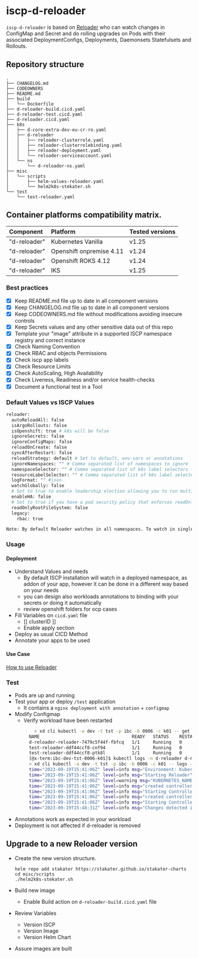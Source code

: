 # iscp-d-reloader

`iscp-d-reloader` is based on [Reloader](https://github.com/stakater/Reloader) who can watch changes in ConfigMap and Secret and do rolling upgrades on Pods with their associated DeploymentConfigs, Deployments, Daemonsets Statefulsets and Rollouts.

## Repository structure

```
.
├── CHANGELOG.md
├── CODEOWNERS
├── README.md
├── build
│   └── Dockerfile
├── d-reloader-build.cicd.yaml
├── d-reloader-test.cicd.yaml
├── d-reloader.cicd.yaml
├── k8s
│   ├── d-core-extra-dev-eu-cr-ro.yaml
│   ├── d-reloader
│   │   ├── reloader-clusterrole.yaml
│   │   ├── reloader-clusterrolebinding.yaml
│   │   ├── reloader-deployment.yaml
│   │   └── reloader-serviceaccount.yaml
│   └── ns
│       └── d-reloader-ns.yaml
├── misc
│   └── scripts
│       ├── helm-values-reloader.yaml
│       └── helm2k8s-stekater.sh
└── test
    └── test-reloader.yaml
```
## Container platforms compatibility matrix.

| Component          | Platform                   | Tested versions  |
|:-------------------|:---------------------------|:-----------------|
| "d-reloader"       | Kubernetes Vanilla         | v1.25            |
| "d-reloader"       |Openshift onpremise 4.11    | v1.24            |
| "d-reloader"       |Openshift ROKS 4.12         | v1.24            |
| "d-reloader"       |IKS                         | v1.25            |


### Best practices

* [x] Keep README.md file up to date in all component versions
* [x] Keep CHANGELOG.md file up to date in all component versions
* [x] Keep CODEOWNERS.md file without modifications avoiding insecure controls
* [x] Keep Secrets values and any other sensitive data out of this repo
* [x] Template your "image" attribute in a supported ISCP namespace registry and correct instance  
* [x] Check Naming Convention   
* [x] Check RBAC and objects Permissions  
* [x] Check iscp app labels 
* [x] Check Resource Limits 
* [x] Check AutoScaling, High Availability
* [x] Check Liveness, Readiness and/or service health-checks 
* [x] Document a functional test in a Tool
 
### Default Values vs ISCP Values
```bash
reloader:
  autoReloadAll: false
  isArgoRollouts: false
  isOpenshift: true # k8s will be false
  ignoreSecrets: false
  ignoreConfigMaps: false
  reloadOnCreate: false
  syncAfterRestart: false
  reloadStrategy: default # Set to default, env-vars or annotations
  ignoreNamespaces: "" # Comma separated list of namespaces to ignore
  namespaceSelector: "" # Comma separated list of k8s label selectors for namespaces selection
  resourceLabelSelector: "" # Comma separated list of k8s label selectors for configmap/secret selection
  logFormat: "" #json
  watchGlobally: false
  # Set to true to enable leadership election allowing you to run multiple replicas
  enableHA: false
  # Set to true if you have a pod security policy that enforces readOnlyRootFilesystem
  readOnlyRootFileSystem: false
  legacy:
    rbac: true

Note: By default Reloader watches in all namespaces. To watch in single namespace, please run following command. It will install Reloader in test namespace which will only watch Deployments, Daemonsets Statefulsets and Rollouts in test namespace.
```

### Usage
#### Deployment
* Understand Values and needs
  * By default ISCP installation will watch in a deployed namespace, as addon of your app, however it can be done in a different way based on your needs
  * you can design also workloads annotations to binding with your secrets or doing it automatically
  * review openshift folders for ocp cases
* Fill Variables on `cicd.yaml` file
  - [[ clusterID ]]
  - Enable apply section
* Deploy as usual CICD Method
* Annotate your apps to be used

#### Use Case
[How to use Reloader](https://github.com/stakater/Reloader#how-to-use-reloader)



### Test
* Pods are up and running
* Test your app or deploy `/test` application
  - It contains a `nginx deployment with annotation` + `configmap`
* Modify Configmap
  - Verify workload have been restarted
    ```bash
        > xd cli kubectl -a dev -t tst -p ibc -b 0006 -c k01 -- get pods -n d-reloader
      NAME                                   READY   STATUS    RESTARTS   AGE
      d-reloader-reloader-7479c5f44f-fbfcq   1/1     Running   0          7m45s
      test-reloader-ddf44ccf8-cnf94          1/1     Running   0          13s
      test-reloader-ddf44ccf8-ptk8l          1/1     Running   0          11s
      [@x-term:ibc-dev-tst-0006-k01]$ kubectl logs -n d-reloader d-reloader-reloader-7479c5f44f-fbfcq 
      > xd cli kubectl -a dev -t tst -p ibc -b 0006 -c k01 -- logs -n d-reloader d-reloader-reloader-7479c5f44f-fbfcq
      time="2023-09-19T15:41:06Z" level=info msg="Environment: Kubernetes"
      time="2023-09-19T15:41:06Z" level=info msg="Starting Reloader"
      time="2023-09-19T15:41:06Z" level=warning msg="KUBERNETES_NAMESPACE is unset, will detect changes in all namespaces."
      time="2023-09-19T15:41:06Z" level=info msg="created controller for: configMaps"
      time="2023-09-19T15:41:06Z" level=info msg="Starting Controller to watch resource type: configMaps"
      time="2023-09-19T15:41:06Z" level=info msg="created controller for: secrets"
      time="2023-09-19T15:41:06Z" level=info msg="Starting Controller to watch resource type: secrets"
      time="2023-09-19T15:48:31Z" level=info msg="Changes detected in 'simpleconfig' of type 'CONFIGMAP' in namespace 'd-reloader', Updated 'test-reloader' of type 'Deployment' in namespace 'd-reloader'"
    ```
* Annotations work as expected in your workload
* Deployment is not affected if d-reloader is removed



 ## Upgrade to a new Reloader version

- Create the new version structure.

  ```
  helm repo add stakater https://stakater.github.io/stakater-charts
  cd misc/scripts
  ./helm2k8s-stekater.sh
  ```

- Build new image
  - Enable Build action on `d-reloader-build.cicd.yaml` file
- Review Variables
  - Version ISCP
  - Version Image
  - Version Helm Chart
- Assure images are built